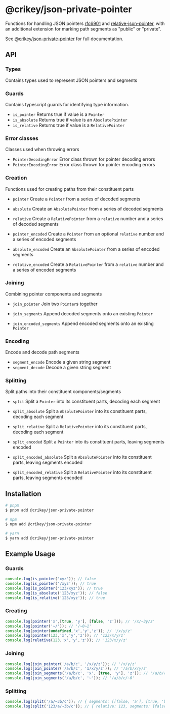 # @crikey/json-private-pointer

Functions for handling JSON pointers [rfc6901](https://www.rfc-editor.org/rfc/rfc6901.html) and [relative-json-pointer](https://datatracker.ietf.org/doc/html/draft-luff-relative-json-pointer-00),
with an additional extension for marking path segments as "public" or "private".

See [@crikey/json-private-pointer](https://whenderson.github.io/json-mono/modules/_crikey_json_private_pointer.html) for full documentation.

## API

### Types
Contains types used to represent JSON pointers and segments

### Guards
Contains typescript guards for identifying type information.

* `is_pointer` Returns true if value is a `Pointer`
* `is_absolute` Returns true if value is an `AbsolutePointer`
* `is_relative` Returns true if value is a `RelativePointer`

### Error classes
Classes used when throwing errors

* `PointerDecodingError` Error class thrown for pointer decoding errors
* `PointerEncodingError` Error class thrown for pointer encoding errors

### Creation
Functions used for creating paths from their constituent parts

* `pointer` Create a `Pointer` from a series of decoded segments
* `absolute` Create an `AbsolutePointer` from a series of decoded segments
* `relative` Create a `RelativePointer` from a `relative` number and a series of decoded segments

* `pointer_encoded` Create a `Pointer` from an optional `relative` number and a series of encoded segments
* `absolute_encoded` Create an `AbsolutePointer` from a series of encoded segments
* `relative_encoded` Create a `RelativePointer` from a `relative` number and a series of encoded segments

### Joining
Combining pointer components and segments

* `join_pointer` Join two `Pointer`s together
* `join_segments` Append decoded segments onto an existing `Pointer`

* `join_encoded_segments` Append encoded segments onto an existing `Pointer`

### Encoding
Encode and decode path segments

* `segment_encode` Encode a given string segment
* `segment_decode` Decode a given string segment

### Splitting
Split paths into their constituent components/segments

* `split` Split a `Pointer` into its constituent parts, decoding each segment
* `split_absolute` Split a `AbsolutePointer` into its constituent parts, decoding each segment
* `split_relative` Split a `RelativePointer` into its constituent parts, decoding each segment

* `split_encoded` Split a `Pointer` into its constituent parts, leaving segments encoded
* `split_encoded_absolute` Split a `AbsolutePointer` into its constituent parts, leaving segments encoded
* `split_encoded_relative` Split a `RelativePointer` into its constituent parts, leaving segments encoded

## Installation

```bash
# pnpm
$ pnpm add @crikey/json-private-pointer

# npm
$ npm add @crikey/json-private-pointer

# yarn
$ yarn add @crikey/json-private-pointer
```

## Example Usage

### Guards

```ts
console.log(is_pointer('xyz')); // false
console.log(is_pointer('/xyz')); // true
console.log(is_pointer('123/xyz')); // true
console.log(is_absolute('123/xyz')); // false
console.log(is_relative('123/xyz')); // true
```

### Creating

```ts
console.log(pointer('x',[true, 'y'], [false, 'z'])); // '/x/~3y/z'
console.log(pointer('~/')); // '/~0~1'
console.log(pointer(undefined,'x','y','z')); // '/x/y/z'
console.log(pointer(123,'x','y','z')); // '123/x/y/z'
console.log(relative(123,'x','y','z')); // '123/x/y/z'
```

### Joining

```ts
console.log(join_pointer('/a/b/c', '/x/y/z')); // '/x/y/z'
console.log(join_pointer('/a/b/c', '1/x/y/z')); // '/a/b/x/y/z'
console.log(join_segments('/a/b/c', 'x', [true, 'y'], 'z')); // '/a/b/c/x/~3y/z'
console.log(join_segments('/a/b/c', '~')); // '/a/b/c/~0'
```

### Splitting

```ts
console.log(split('/a/~3b/c')); // { segments: [[false, 'a'], [true, 'b'], [false, 'c']] }
console.log(split('123/a/~3b/c')); // { relative: 123, segments: [false, 'a'], [true, 'b'], [false, 'c'] }
```

